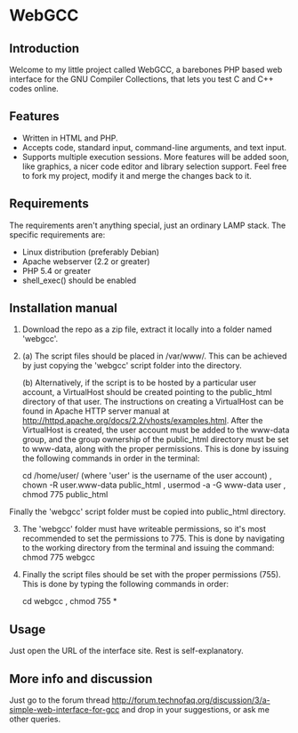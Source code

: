 WebGCC
======


Introduction
------------

Welcome to my little project called WebGCC, a barebones PHP based web interface for the GNU Compiler Collections, that lets you test C and C++ codes online.


Features
--------

* Written in HTML and PHP.
* Accepts code, standard input, command-line arguments, and text input.
* Supports multiple execution sessions.
More features will be added soon, like graphics, a nicer code editor and library selection support.
Feel free to fork my project, modify it and merge the changes back to it.


Requirements
------------

The requirements aren't anything special, just an ordinary LAMP stack. The specific requirements are:
* Linux distribution (preferably Debian)
* Apache webserver (2.2 or greater)
* PHP 5.4 or greater
* shell_exec() should be enabled


Installation manual
-------------------

1. Download the repo as a zip file, extract it locally into a folder named 'webgcc'.

2. (a)  The script files should be placed in /var/www/. This can be achieved by just copying the 'webgcc' script folder into the directory. 

   (b)  Alternatively, if the script is to be hosted by a particular user account, a VirtualHost should be created pointing to the public_html directory of that user. The instructions on creating a VirtualHost can be found in Apache HTTP server manual at http://httpd.apache.org/docs/2.2/vhosts/examples.html. After the VirtualHost is created, the user account must be added to the www-data group, and the group ownership of the public_html directory must be set to www-data, along with the proper permissions.
This is done by issuing the following commands in order in the terminal:

    cd /home/user/ (where 'user' is the username of the user account) , 
    chown -R user.www-data public_html , 
    usermod -a -G www-data user , 
    chmod 775 public_html 

Finally the 'webgcc' script folder must be copied into public_html directory.

3. The 'webgcc' folder must have writeable permissions, so it's most recommended to set the permissions to 775. This is done by navigating to the working directory from the terminal and issuing the command: chmod 775 webgcc

4. Finally the script files should be set with the proper permissions (755). This is done by typing the following commands in order:

    cd webgcc ,
    chmod 755 *


Usage
-----

Just open the URL of the interface site. Rest is self-explanatory.


More info and discussion
------------------------

Just go to the forum thread http://forum.technofaq.org/discussion/3/a-simple-web-interface-for-gcc and drop in your suggestions, or ask me other queries.
